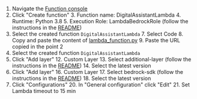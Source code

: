 1. Navigate the [Function console](https://console.aws.amazon.com/lambda/home#/functions)
2. Click "Create function"
   3. Function name: DigitalAssistantLambda
   4. Runtime: Python 3.8
   5. Execution Role: LambdaBedrockRole (follow the instructions in the [README](../01-iam/README.md))
6. Select the created function `DigitalAssistantLambda`
   7. Select Code 
   8. Copy and paste the content of [lambda_function.py](./DigitalAssistantLambda/lambda_function.py)
   9. Paste the URL copied in the point 2 
10. Select the created function `DigitalAssistantLambda`
11. Click "Add layer"
    12. Custom Layer 
    13. Select additional-layer (follow the instructions in the [README](../03-lambda_layer/README.md))
    14. Select the latest version 
15. Click "Add layer"
    16. Custom Layer 
    17. Select bedrock-sdk (follow the instructions in the [README](../03-lambda_layer/README.md))
    18. Select the latest version 
19. Click "Configurations"
    20. In "General configuration" click "Edit"
    21. Set Lambda timeout to 15 min